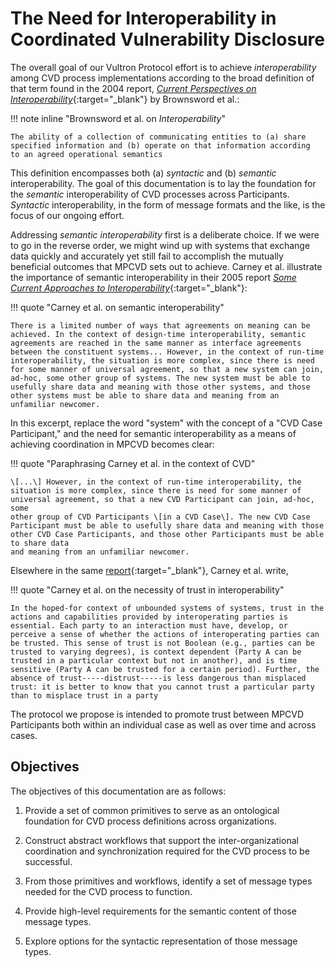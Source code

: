 # The Need for Interoperability in Coordinated Vulnerability Disclosure

The overall goal of our Vultron Protocol effort is to achieve *interoperability* among CVD process implementations according to the
broad definition of that term found in the 2004 report, [*Current Perspectives on Interoperability*](https://doi.org/10.1184/R1/6572852.v1){:target="_blank"} by Brownsword et al.:

!!! note inline "Brownsword et al. on *Interoperability*"

    The ability of a collection of communicating entities to (a) share
    specified information and (b) operate on that information according
    to an agreed operational semantics

This definition encompasses both (a) *syntactic* and (b) *semantic*
interoperability. The goal of this documentation is to lay the foundation for
the *semantic* interoperability of CVD processes across Participants.
*Syntactic* interoperability, in the form of message formats and the
like, is the focus of our ongoing effort.

Addressing *semantic interoperability* first is a deliberate choice.
If we were to go in the reverse order, we might wind up with systems that
exchange data quickly and accurately yet still fail to accomplish the
mutually beneficial outcomes that MPCVD sets out to achieve.
Carney et al. illustrate the importance of semantic interoperability in their 2005 report
[*Some Current Approaches to Interoperability*](https://doi.org/10.1184/R1/6584258.v1){:target="_blank"}:

!!! quote "Carney et al. on semantic interoperability"

    There is a limited number of ways that agreements on meaning can be
    achieved. In the context of design-time interoperability, semantic
    agreements are reached in the same manner as interface agreements
    between the constituent systems... However, in the context of run-time
    interoperability, the situation is more complex, since there is need
    for some manner of universal agreement, so that a new system can join,
    ad-hoc, some other group of systems. The new system must be able to
    usefully share data and meaning with those other systems, and those
    other systems must be able to share data and meaning from an
    unfamiliar newcomer.

In this excerpt, replace the word "system" with the concept of a
"CVD Case Participant," and the need for semantic interoperability as a means of
achieving coordination in MPCVD becomes clear:

!!! quote "Paraphrasing Carney et al. in the context of CVD"

    \[...\] However, in the context of run-time interoperability, the
    situation is more complex, since there is need for some manner of
    universal agreement, so that a new CVD Participant can join, ad-hoc, some
    other group of CVD Participants \[in a CVD Case\]. The new CVD Case
    Participant must be able to usefully share data and meaning with those
    other CVD Case Participants, and those other Participants must be able to share data
    and meaning from an unfamiliar newcomer.

Elsewhere in the same [report](https://doi.org/10.1184/R1/6584258.v1){:target="_blank"}, Carney et al.
write,

!!! quote "Carney et al. on the necessity of trust in interoperability"

    In the hoped-for context of unbounded systems of systems, trust in the
    actions and capabilities provided by interoperating parties is
    essential. Each party to an interaction must have, develop, or
    perceive a sense of whether the actions of interoperating parties can
    be trusted. This sense of trust is not Boolean (e.g., parties can be
    trusted to varying degrees), is context dependent (Party A can be
    trusted in a particular context but not in another), and is time
    sensitive (Party A can be trusted for a certain period). Further, the
    absence of trust-----distrust-----is less dangerous than misplaced
    trust: it is better to know that you cannot trust a particular party
    than to misplace trust in a party

The protocol we propose is intended to promote trust between MPCVD Participants both within an individual case as well
as over time and across cases.

## Objectives

The objectives of this documentation are as follows:

1. Provide a set of common primitives to serve as an ontological
    foundation for CVD process definitions across
    organizations.

2. Construct abstract workflows that support the inter-organizational
    coordination and synchronization required for the
    CVD process to
    be successful.

3. From those primitives and workflows, identify a set of message types
    needed for the CVD process to function.

4. Provide high-level requirements for the semantic content of those
    message types.

5. Explore options for the syntactic representation of those message
    types.
